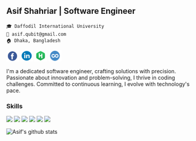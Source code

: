 ## Asif Shahriar | Software Engineer


`🎓 Daffodil International University`<br/>
`📧 asif.qubit@gmail.com`<br/>
`🏠 Dhaka, Bangladesh`<br/>


<a href="https://facebook.com/asif.8617" target="_blank"><img src="https://raw.githubusercontent.com/as-shahriar/as-shahriar/master/icons/fb.png" width="33" height="30" alt="FB"/></a> <a href="https://linkedin.com/in/asif-se" target="_blank"><img src="https://raw.githubusercontent.com/as-shahriar/as-shahriar/master/icons/in.png" width="33" height="30" alt="in"/></a> <a href="https://www.hackerrank.com/profile/asif_shahriar" target="_blank"><img src="https://raw.githubusercontent.com/as-shahriar/as-shahriar/master/icons/hackerrank.png" width="33" height="30" alt="HackerRank"/></a> <a href="https://www.coursera.org/user/ee807a21f2d71213d4e9cbf6c0ce1c49" target="_blank"><img src="https://raw.githubusercontent.com/as-shahriar/as-shahriar/master/icons/coursera.png" width="34" height="30" alt="coursera"/></a> 

I'm a dedicated software engineer, crafting solutions with precision. Passionate about innovation and problem-solving, I thrive in coding challenges. Committed to continuous learning, I evolve with technology's pace.

### Skills

<p>
  <img src="https://img.shields.io/badge/JavaScript-%E2%98%85%E2%98%85%E2%98%85%E2%98%85%E2%98%85-F0DB4F" />
  <img src="https://img.shields.io/badge/TypeScript-%E2%98%85%E2%98%85%E2%98%85%E2%98%85%E2%98%86-007acc" /> 
  <img src="https://img.shields.io/badge/ReactJs-%E2%98%85%E2%98%85%E2%98%85%E2%98%86%E2%98%86-007acc" /> 
  <img src="https://img.shields.io/badge/Python-%E2%98%85%E2%98%85%E2%98%85%E2%98%85%E2%98%85-007acc" /> 
  <img src="https://img.shields.io/badge/Django-%E2%98%85%E2%98%85%E2%98%85%E2%98%85%E2%98%86-092e20" />
  <img src="https://img.shields.io/badge/Git-%E2%98%85%E2%98%85%E2%98%85%E2%98%85%E2%98%85-F1502F" />
</p>


![Asif's github stats](https://github-readme-stats.vercel.app/api/?username=as-shahriar&show_icons=true&title_color=1F75C8&icon_color=2AA410&text_color=043667&bg_color=00000000)
  

